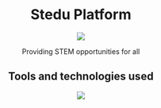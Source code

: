 <div align='center'>
  <h1>Stedu Platform</h1>

  <img src = "https://github.com/Stedu-Association/Platform/assets/80088403/239a8010-9653-4559-9536-baff99ae928a"/>

  <p>Providing STEM opportunities for all</p>
  <h2>Tools and technologies used</h2>
   <img src="https://skillicons.dev/icons?i=github,git,next,firebase,vscode"/>
</div>
